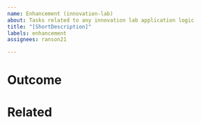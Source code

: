 ```yaml
---
name: Enhancement (innovation-lab)
about: Tasks related to any innovation lab application logic
title: "[ShortDescription]"
labels: enhancement
assignees: ranson21

---
```


# Outcome

# Related
